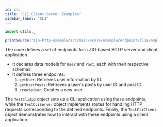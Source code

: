 ```yaml
---
id: cli
title: "CLI Client-Server Examples"
sidebar_label: "CLI"
---
```


```scala mdoc:passthrough
import utils._

printSource("zio-http-example/src/main/scala/example/endpoint/CliExamples.scala")
```

The code defines a set of endpoints for a ZIO-based HTTP server and client application. 

- It declares data models for `User` and `Post`, each with their respective schemas.
- It defines three endpoints:
  1. `getUser`: Retrieves user information by ID.
  2. `getUserPosts`: Retrieves a user's posts by user ID and post ID.
  3. `createUser`: Creates a new user.

The `TestCliApp` object sets up a CLI application using these endpoints, while the `TestCliServer` object implements routes for handling HTTP requests corresponding to the defined endpoints. Finally, the `TestCliClient` object demonstrates how to interact with these endpoints using a client application.